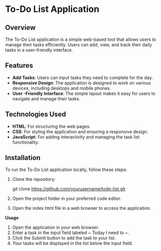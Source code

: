 # To-Do List Application

## Overview
The To-Do List application is a simple web-based tool that allows users to manage their tasks efficiently. Users can add, view, and track their daily tasks in a user-friendly interface.

## Features
- **Add Tasks**: Users can input tasks they need to complete for the day.
- **Responsive Design**: The application is designed to work on various devices, including desktops and mobile phones.
- **User -Friendly Interface**: The simple layout makes it easy for users to navigate and manage their tasks.

## Technologies Used
- **HTML**: For structuring the web pages.
- **CSS**: For styling the application and ensuring a responsive design.
- **JavaScript**: For adding interactivity and managing the task list functionality.

## Installation
To run the To-Do List application locally, follow these steps:

1. Clone the repository:

   git clone https://github.com/yourusername/todo-list.git

2. Open the project folder in your preferred code editor.

3. Open the index.html file in a web browser to access the application.

**Usage**
1. Open the application in your web browser.
2. Enter a task in the input field labeled ~ Today I need to ~.
3. Click the Submit button to add the task to your list.
4. Your tasks will be displayed in the list below the input field.

